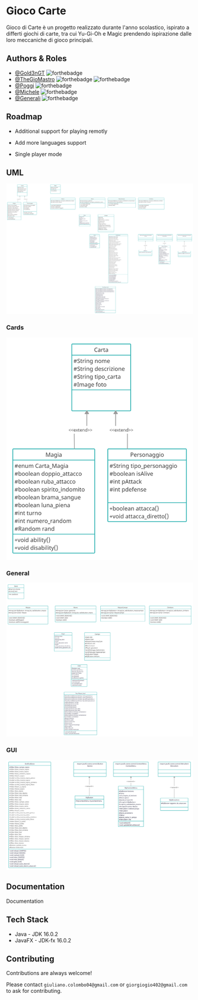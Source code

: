 
# Gioco Carte

Gioco di Carte è un progetto realizzato durante l'anno scolastico, ispirato a differti giochi di carte, tra cui Yu-Gi-Oh e Magic prendendo ispirazione dalle loro meccaniche di gioco principali.


## Authors & Roles

- [@Gold3nGT](https://www.github.com/gold3ngt) ![forthebadge](https://img.shields.io/badge/Class:-Player,%20Campo,%20Gioco-red?style=flat-square)
- [@TheGioMastro](https://www.github.com/thegiomastro)  ![forthebadge](https://img.shields.io/badge/Class:-Main-red?style=flat-square) ![forthebadge](https://img.shields.io/badge/Other:-GUI-blue?style=flat-square)
- [@Poggi](https://www.github.com/poggi19) ![forthebadge](https://img.shields.io/badge/Class:-Carta,%20Magia,%20Personaggio-red?style=flat-square)
- [@Michele](https://www.github.com/celox56) ![forthebadge](https://img.shields.io/badge/Class:-MazzoCampo,%20Cimitero,%20Mazzo-red?style=flat-square)
- [@Generali](https://www.github.com/perimetro) ![forthebadge](https://img.shields.io/badge/Class:-Descrizione,%20Deck,%20Mano-red?style=flat-square)

## Roadmap

- Additional support for playing remotly

- Add more languages support

- Single player mode

## UML
![alt text](https://github.com/TheGioMastro/Game_Card/blob/main/UML/UML_Progetto_gioco_carte.png?raw=true)

### Cards
![alt text](https://github.com/TheGioMastro/Game_Card/blob/main/UML/Carte_UML.png?raw=true)
### General
![alt text](https://github.com/TheGioMastro/Game_Card/blob/main/UML/Generale_UML.png?raw=true)
### GUI
![alt text](https://github.com/TheGioMastro/Game_Card/blob/main/UML/Grafica_UML.png?raw=true)

## Documentation

Documentation
## Tech Stack

- Java - JDK 16.0.2 
- JavaFX - JDK-fx 16.0.2


## Contributing

Contributions are always welcome!

Please contact `giuliano.colombo04@gmail.com` or `giorgiogio402@gmail.com`
to ask for contributing.

